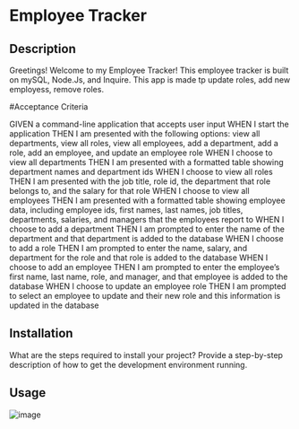 # Employee Tracker

## Description

Greetings! Welcome to my Employee Tracker! This employee tracker is built on mySQL, Node.Js, and Inquire. This app is made tp update roles, add new employess, remove roles.

#Acceptance Criteria

GIVEN a command-line application that accepts user input WHEN I start the application THEN I am presented with the following options: view all departments, view all roles, view all employees, add a department, add a role, add an employee, and update an employee role WHEN I choose to view all departments THEN I am presented with a formatted table showing department names and department ids WHEN I choose to view all roles THEN I am presented with the job title, role id, the department that role belongs to, and the salary for that role WHEN I choose to view all employees THEN I am presented with a formatted table showing employee data, including employee ids, first names, last names, job titles, departments, salaries, and managers that the employees report to WHEN I choose to add a department THEN I am prompted to enter the name of the department and that department is added to the database WHEN I choose to add a role THEN I am prompted to enter the name, salary, and department for the role and that role is added to the database WHEN I choose to add an employee THEN I am prompted to enter the employee’s first name, last name, role, and manager, and that employee is added to the database WHEN I choose to update an employee role THEN I am prompted to select an employee to update and their new role and this information is updated in the database

## Installation

What are the steps required to install your project? Provide a step-by-step description of how to get the development environment running.

## Usage

![image](https://user-images.githubusercontent.com/128071922/235766752-aebd523c-9307-41b8-bf36-a6a436ad0ee9.png)





